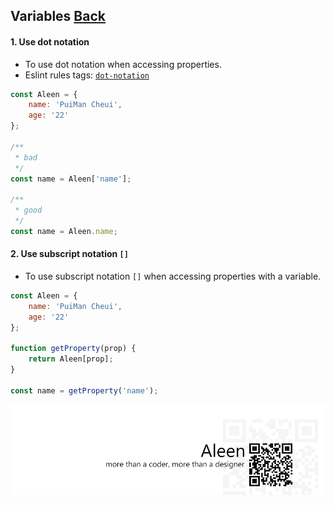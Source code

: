 ## Variables [**Back**](./../README.md)

#### 1. Use dot notation

- To use dot notation when accessing properties.
- Eslint rules tags: [`dot-notation`](http://eslint.org/docs/rules/dot-notation.html)

```js
const Aleen = {
    name: 'PuiMan Cheui',
    age: '22'
};

/**
 * bad
 */
const name = Aleen['name'];

/**
 * good
 */
const name = Aleen.name;
```

#### 2. Use subscript notation `[]`

- To use subscript notation `[]` when accessing properties with a variable.

```js
const Aleen = {
    name: 'PuiMan Cheui',
    age: '22'
};

function getProperty(prop) {
    return Aleen[prop];
}

const name = getProperty('name');
```

<a href="http://aleen42.github.io/" target="_blank" ><img src="./../pic/tail.gif"></a>
